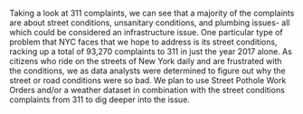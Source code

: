 Taking a look at 311 complaints, we can see that a majority of the complaints are about street conditions, unsanitary conditions, and plumbing issues- all which could be considered an infrastructure issue. One particular type of problem that NYC faces that we hope to address is its street conditions, racking up a total of 93,270 complaints to 311 in just the year 2017 alone. As citizens who ride on the streets of New York daily and are frustrated with the conditions, we as data analysts were determined to figure out why the street or road conditions were so bad. We plan to use Street Pothole Work Orders and/or a weather dataset in combination with the street conditions complaints from 311 to dig deeper into the issue.

